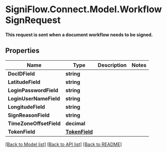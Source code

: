 # SigniFlow.Connect.Model.WorkflowSignRequest
#### This request is sent when a document workflow needs to be signed.

## Properties

Name | Type | Description | Notes
------------ | ------------- | ------------- | -------------
**DocIDField** | **string** |  | 
**LatitudeField** | **string** |  | 
**LoginPasswordField** | **string** |  | 
**LoginUserNameField** | **string** |  | 
**LongitudeField** | **string** |  | 
**SignReasonField** | **string** |  | 
**TimeZoneOffsetField** | **decimal** |  | 
**TokenField** | [**TokenField**](TokenField.md) |  | 

[[Back to Model list]](../README.md#documentation-for-models) [[Back to API list]](../README.md#documentation-for-api-endpoints) [[Back to README]](../README.md)

